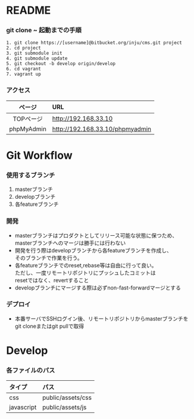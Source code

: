 # README #

### git clone ~ 起動までの手順 ###
`1. git clone https://[username]@bitbucket.org/inju/cms.git project`  
`2. cd project`  
`3. git submodule init`  
`4. git submodule update`  
`5. git checkout -b develop origin/develop`  
`6. cd vagrant`  
`7. vagrant up`  


### アクセス ###
ページ | URL
:-:|:-
TOPページ | http://192.168.33.10
phpMyAdmin | http://192.168.33.10/phpmyadmin

# Git Workflow #

### 使用するブランチ ###
1. masterブランチ
2. developブランチ
3. 各featureブランチ

### 開発 ###
+ masterブランチはプロダクトとしてリリース可能な状態に保つため、  
masterブランチへのマージは勝手には行わない
+ 開発を行う際はdevelopブランチから各featureブランチを作成し、  
そのブランチで作業を行う。
+ 各featureブランチでのreset,rebase等は自由に行って良い。  
ただし、一度リモートリポジトリにプッシュしたコミットは  
resetではなく、revertすること
+ developブランチにマージする際は必ずnon-fast-forwardマージとする

### デプロイ ###
+ 本番サーバでSSHログイン後、リモートリポジトリからmasterブランチをgit cloneまたはgit pullで取得


# Develop #

### 各ファイルのパス
タイプ | パス
:-|:-
css | public/assets/css
javascript | public/assets/js
